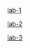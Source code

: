 [lab-1](https://github.com/srk1679/AIML_LAB/blob/main/LAB01%20(1).ipynb)

[lab-2](https://github.com/srk1679/AIML_LAB/blob/main/lab02.ipynb)

[lab-3](https://github.com/srk1679/AIML_LAB/blob/main/Lab03.ipynb)

